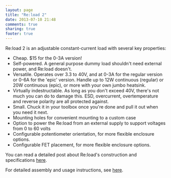 ```yaml
---
layout: page
title: "Re:load 2"
date: 2013-07-10 21:48
comments: true
sharing: true
footer: true
---
```


Re:load 2 is an adjustable constant-current load with several key properties:

 - Cheap. $15 for the 0-3A version!
 - Self-powered. A general purpose dummy load shouldn't need external power, and Re:load doesn't.
 - Versatile. Operates over 3.3 to 40V, and at 0-3A for the regular version or 0-6A for the 'epic' version. Handle up to 12W continuous (regular) or 20W continuous (epic), or more with your own jumbo heatsink.
 - Virtually indestructable. As long as you don't exceed 40V, there's not much you can do to damage this. ESD, overcurrent, overtemperature and reverse polarity are all protected against.
 - Small. Chuck it in your toolbox once you're done and pull it out when you need it next.
 - Mounting holes for convenient mounting to a custom case
 - Option to power the Re:load from an external supply to support voltages from 0 to 60 volts
 - Configurable potentiometer orientation, for more flexible enclosure options.
 - Configurable FET placement, for more flexible enclosure options.

You can read a detailed post about Re:load's construction and specifications [here](/blog/2013/02/05/introducing-re-load/).

For detailed assembly and usage instructions, see [here](instructions.html).
